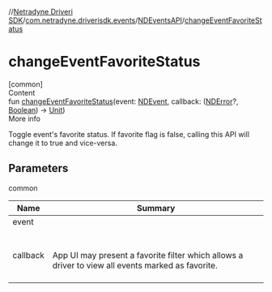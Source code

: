 //[Netradyne Driveri SDK](../../index.md)/[com.netradyne.driverisdk.events](../index.md)/[NDEventsAPI](index.md)/[changeEventFavoriteStatus](change-event-favorite-status.md)



# changeEventFavoriteStatus  
[common]  
Content  
fun [changeEventFavoriteStatus](change-event-favorite-status.md)(event: [NDEvent](../-n-d-event/index.md), callback: ([NDError](../../com.netradyne.driverisdk/-n-d-error/index.md)?, [Boolean](https://kotlinlang.org/api/latest/jvm/stdlib/kotlin/-boolean/index.html)) -> [Unit](https://kotlinlang.org/api/latest/jvm/stdlib/kotlin/-unit/index.html))  
More info  


Toggle event's favorite status. If favorite flag is false, calling this API will change it to true and vice-versa.



## Parameters  
  
common  
  
|  Name|  Summary| 
|---|---|
| <a name="com.netradyne.driverisdk.events/NDEventsAPI/changeEventFavoriteStatus/#com.netradyne.driverisdk.events.NDEvent#kotlin.Function2[com.netradyne.driverisdk.NDError?,kotlin.Boolean,kotlin.Unit]/PointingToDeclaration/"></a>event| <a name="com.netradyne.driverisdk.events/NDEventsAPI/changeEventFavoriteStatus/#com.netradyne.driverisdk.events.NDEvent#kotlin.Function2[com.netradyne.driverisdk.NDError?,kotlin.Boolean,kotlin.Unit]/PointingToDeclaration/"></a>
| <a name="com.netradyne.driverisdk.events/NDEventsAPI/changeEventFavoriteStatus/#com.netradyne.driverisdk.events.NDEvent#kotlin.Function2[com.netradyne.driverisdk.NDError?,kotlin.Boolean,kotlin.Unit]/PointingToDeclaration/"></a>callback| <a name="com.netradyne.driverisdk.events/NDEventsAPI/changeEventFavoriteStatus/#com.netradyne.driverisdk.events.NDEvent#kotlin.Function2[com.netradyne.driverisdk.NDError?,kotlin.Boolean,kotlin.Unit]/PointingToDeclaration/"></a><br><br>App UI may present a favorite filter which allows a driver to view all events marked as favorite.<br><br>
  
  



